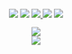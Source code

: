  <p align="center">
    <a href="https://discordapp.com/users/1190456416234901514" target"blank_"><img src="https://img.shields.io/badge/Discord-111111?style=for-the-badge&logo=discord&logoColor=white" target="_blank"></a> 
    <a href="https://open.spotify.com/user/oofgcp7hu0vfg9qhkf33xey6n" target"blank_"><img src="https://img.shields.io/badge/Spotify%20-111111.svg?&style=for-the-badge&logo=spotify&logoColor=white"></a>
    <a href="https://soundcloud.com/aphorism" target"blank_"><img src="https://img.shields.io/badge/Soundcloud-111111?style=for-the-badge&logo=Soundcloud&logoColor=white" target="_blank">
    <a href="https://twitter.com/aphor1st" target"blank_"><img src="https://img.shields.io/badge/Twitter%20-111111.svg?&style=for-the-badge&logo=twitter&logoColor=white"></a>
    <a href="https://github.com/aphor1st" target"blank_"><img src="https://img.shields.io/badge/GitHub%20-111111.svg?&style=for-the-badge&logo=github&logoColor=white"></a>
</p>


  <div align="center">
  <a href="https://discord.com/users/1190456416234901514" target="_blank">
  <img src="https://lanyard.cnrad.dev/api/1190456416234901514"> 
</a>
   </div>

   <div align="center">
     <a href="https://github.com/aphor1st/"></a>
        <img src="https://github-readme-streak-stats.herokuapp.com?user=aphor1st&hide_border=true&background=111111&currStreakLabel=FFFFFF&sideLabels=FFFFFF&currStreakNum=FFFFFF&dates=FFFFFF&sideNums=FFFFFF&fire=FFFFFF&ring=FFFFFF&stroke=FFFFFFFF)](https://git.io/streak-stats" />
  </div>
  
  
